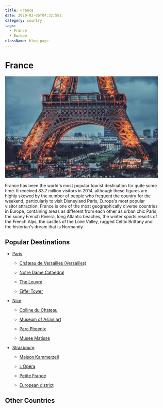 ```yaml
---
title: France
date: 2020-02-06T04:32:59Z
category: country
tags:
  - France
  - Europe
className: blog-page
---
```


<StartWishToGo/>

# France <WishWidget country="FR"	picture="https://wish-to-go.com/images/for-wish-to-go/france/eiffel-tower-paris-soroush-karimi-IZ86s5eV4hA-unsplash.jpg"></WishWidget>

![France](../../../images/travel/france/eiffel-tower-paris-soroush-karimi-IZ86s5eV4hA-unsplash.jpg)

France has been the world's most popular tourist destination for quite some time. It received 83.7 million visitors in 2014, although these figures are highly skewed by the number of people who frequent the country for the weekend, particularly to visit Disneyland Paris, Europe's most popular visitor attraction. France is one of the most geographically diverse countries in Europe, containing areas as different from each other as urban chic Paris, the sunny French Riviera, long Atlantic beaches, the winter sports resorts of the French Alps, the castles of the Loire Valley, rugged Celtic Brittany and the historian's dream that is Normandy.

<CustomCategoryEntries className="blog-entry-card" category="city" tags="France"/>

## Popular Destinations

- [Paris](/travel/france/paris) <WishWidget country="FR" city="Paris" label="true" picture="https://wish-to-go.com/images/for-wish-to-go/france/louvre-paris-chris-karidis-PIOqHJG5a1U-unsplash.jpg" post="/travel/france/paris"></WishWidget>

	- [Château de Versailles (Versailles)](/travel/france/paris/#things-to-do)	<WishWidget country="FR" city="Paris" activity="Vesailles" post="/travel/france/paris/#things-to-do"></WishWidget>

	- [Notre Dame Cathedral](/travel/france/paris/#things-to-do)	<WishWidget country="FR" city="Paris" activity="Notre Dame" post="/travel/france/paris/#things-to-do" picture="https://wish-to-go.com/images/for-wish-to-go/france/notre-damme-sena-paris-steven-lasry--FB39Oo5J3c-unsplash.jpg"></WishWidget>

	- [The Louvre](/travel/france/paris/#things-to-do)	<WishWidget country="FR" city="Paris" activity="Louvre" picture="https://wish-to-go.com/images/for-wish-to-go/france/louvre-paris-jonathan-velasquez-eUSpDPSFdKU-unsplash.jpg"></WishWidget>

	- [Eiffel Tower](/travel/france/paris/#things-to-do)	<WishWidget country="FR" city="Paris" activity="Eiffel" picture="https://wish-to-go.com/images/for-wish-to-go/france/eiffel-paris-will-b-3ibjfWHHm0E-unsplash.jpg" post="/travel/france/paris/#things-to-do"></WishWidget>

- [Nice](/travel/france/nice) <WishWidget country="FR" city="Nice" picture="https://wish-to-go.com/images/for-wish-to-go/france/nice-street-paul-rysz-bLF3vK_X2Vc-unsplash.jpg"></WishWidget>

	- [Colline du Chateau](/travel/france/nice/#what-to-see)	<WishWidget country="FR" city="Nice" activity="Colline du Chateau" picture="" picture="https://wish-to-go.com/images/for-wish-to-go/france/nice-chateau-france-oscar-nord-UUOyS6WyKWs-unsplash.jpg"></WishWidget>

	- [Museum of Asian art](/travel/france/nice/#museums)	<WishWidget country="FR" city="Nice" activity="Museum of Asian Art"></WishWidget>

	- [Parc Phoenix](/travel/france/nice/#museums)	<WishWidget country="FR" city="Nice" activity="Parc Phoenix"></WishWidget>

	- [Musee Matisse](/travel/france/nice/#museums)	<WishWidget country="FR" city="Nice" activity="Musee Matisse"></WishWidget>

- [Strasbourg](/travel/france/strasbourg) <WishWidget country="FR" city="Strasbourg"></WishWidget>

	- [Maison Kammerzell](/travel/france/strasbourg/#what-to-see) <WishWidget country="FR" city="Strasbourg" activity="Maison Kammerzell"></WishWidget>

	- [L'Opéra](/travel/france/strasbourg/#what-to-see) <WishWidget country="FR" city="Strasbourg" activity="Opera House"></WishWidget>

	- [Petite France](/travel/france/strasbourg/#what-to-see) <WishWidget country="FR" city="Strasbourg" activity="Paetite France"></WishWidget>

	- [European district](/travel/france/strasbourg/#what-to-see) <WishWidget country="FR" city="Strasbourg" activity="European district"></WishWidget>


## Other Countries

<CustomCategoryEntries className="blog-entry-card more-of" category="country"/>